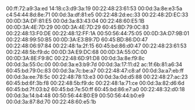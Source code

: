 00:ff:72:a9:3a:ed
14:18:c3:d9:3a:19
00:22:48:23:61:53
00:0d:3a:8e:e3:5a
c4:54:44:8d:8e:71
00:0d:3a:df:81:e5
00:22:48:2d:ec:33
00:22:48:2D:EC:33
00:0D:3A:DF:81:E5
00:0d:3a:83:43:04
00:22:48:60:E5:1B
00:0D:3A:4E:7D:29
00:0D:3A:4E:7D:29
60:45:BD:79:0C:83
00:22:48:13:F0:DE
00:22:48:12:FF:1A
00:50:56:44:75:05
00:0D:3A:D7:9B:01
00:22:48:99:50:B5
00:0D:3A:E3:B9:7D
60:45:BD:86:D0:47
00:22:48:06:97:84
00:22:48:1a:2f:15
60:45:bd:86:d0:47
00:22:48:23:61:53
00:22:48:5b:f9:dc
00:0D:3A:E9:DC:68
00:0D:3A:55:0C:00
00:0D:3A:8E:F9:8C
00:22:48:6D:91:D8
00:0d:3a:8e:f9:8c
00:0d:3a:55:0c:00
00:0d:3a:e3:b9:7d
00:0d:3a:17:11:d2
ac:1f:6b:81:a6:34
60:45:bd:79:0c:83
00:0d:3a:7c:be:a7
00:22:48:47:c8:af
00:0d:3a:a7:eb:ff
00:0d:3a:ee:78:5c
00:22:48:78:13:e3
00:0d:3a:0d:d5:88
00:22:48:27:ac:23
60:45:bd:6f:3b:f8
00:22:48:5b:f9:dc
00:22:48:1a:71:ce
00:0d:3a:82:d6:6d
60:45:bd:7f:03:b2
60:45:bd:7e:50:ff
60:45:bd:86:e7:a0
00:22:48:32:d0:18
00:0d:3a:14:b4:48
00:50:56:44:B0:E9
00:50:56:44:b0:e9
00:0d:3a:87:8d:70
00:22:48:60:e5:1b
